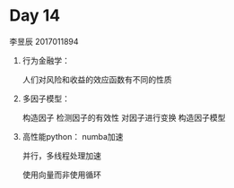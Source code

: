 # Day 14

李昱辰 2017011894

1. 行为金融学：

   人们对风险和收益的效应函数有不同的性质

2. 多因子模型：

   构造因子 检测因子的有效性 对因子进行变换 构造因子模型

3. 高性能python：
   numba加速

   并行，多线程处理加速

   使用向量而非使用循环

